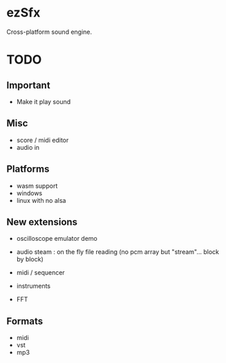 ezSfx
=====

Cross-platform sound engine.



TODO
====


## Important

* Make it play sound


## Misc 

* score / midi editor
* audio in


## Platforms

* wasm support
* windows
* linux with no alsa


## New extensions

* oscilloscope emulator demo
* audio steam : on the fly file reading (no pcm array but "stream"... block by block)

* midi / sequencer
* instruments

* FFT


## Formats

* midi
* vst
* mp3